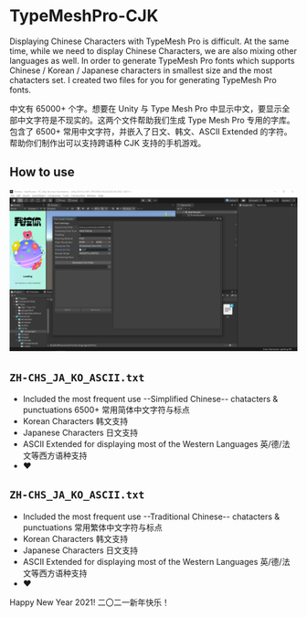 # TypeMeshPro-CJK

Displaying Chinese Characters with TypeMesh Pro is difficult. At the same time, while we need to display Chinese Characters, we are also mixing other languages as well. In order to generate TypeMesh Pro fonts which supports Chinese / Korean / Japanese characters in smallest size and the most chatacters set. I created two files for you for generating TypeMesh Pro fonts.

中文有 65000+ 个字。想要在 Unity 与 Type Mesh Pro 中显示中文，要显示全部中文字符是不现实的。这两个文件帮助我们生成 Type Mesh Pro 专用的字库。包含了 6500+ 常用中文字符，并嵌入了日文、韩文、ASCII Extended 的字符。帮助你们制作出可以支持跨语种 CJK 支持的手机游戏。

## How to use
![](screenshot.png)

## `ZH-CHS_JA_KO_ASCII.txt` 
- Included the most frequent use --Simplified Chinese-- chatacters & punctuations 6500+ 常用简体中文字符与标点
- Korean Characters 韩文支持
- Japanese Characters 日文支持
- ASCII Extended for displaying most of the Western Languages 英/德/法文等西方语种支持
- ♥

## `ZH-CHS_JA_KO_ASCII.txt` 
- Included the most frequent use --Traditional Chinese-- chatacters & punctuations 常用繁体中文字符与标点
- Korean Characters 韩文支持
- Japanese Characters 日文支持
- ASCII Extended for displaying most of the Western Languages 英/德/法文等西方语种支持
- ♥

Happy New Year 2021! 二〇二一新年快乐！
